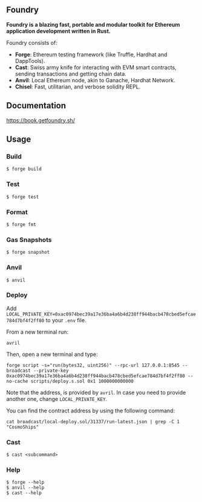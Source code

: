 ## Foundry

**Foundry is a blazing fast, portable and modular toolkit for Ethereum application development written in Rust.**

Foundry consists of:

-   **Forge**: Ethereum testing framework (like Truffle, Hardhat and DappTools).
-   **Cast**: Swiss army knife for interacting with EVM smart contracts, sending transactions and getting chain data.
-   **Anvil**: Local Ethereum node, akin to Ganache, Hardhat Network.
-   **Chisel**: Fast, utilitarian, and verbose solidity REPL.

## Documentation

https://book.getfoundry.sh/

## Usage

### Build

```shell
$ forge build
```

### Test

```shell
$ forge test
```

### Format

```shell
$ forge fmt
```

### Gas Snapshots

```shell
$ forge snapshot
```

### Anvil

```shell
$ anvil
```

### Deploy

Add `LOCAL_PRIVATE_KEY=0xac0974bec39a17e36ba4a6b4d238ff944bacb478cbed5efcae784d7bf4f2ff80` to your `.env` file.

From a new terminal run:

```shell
avril
```
Then, open a new terminal and type:

```shell
forge script -s="run(bytes32, uint256)" --rpc-url 127.0.0.1:8545 --broadcast --private-key 0xac0974bec39a17e36ba4a6b4d238ff944bacb478cbed5efcae784d7bf4f2ff80 --no-cache scripts/deploy.s.sol 0x1 1000000000000
```

Note that the address, is provided by `avril`. In case you need to provide another one, change `LOCAL_PRIVATE_KEY`.

You can find the contract address by using the following command:

```shell
cat broadcast/local-deploy.sol/31337/run-latest.json | grep -C 1 "CosmoShips"

```

### Cast

```shell
$ cast <subcommand>
```

### Help

```shell
$ forge --help
$ anvil --help
$ cast --help
```
